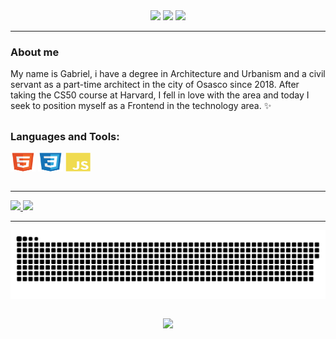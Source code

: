   <div align="center"> 
  <a href="https://instagram.com/arqgasp" target="_blank"><img src="https://img.shields.io/badge/-Instagram-%23E4405F?style=for-the-badge&logo=instagram&logoColor=white" target="_blank"></a>
  <a href = "mailto: gabrielsilva.arq@gmail.com"><img src="https://img.shields.io/badge/-Gmail-%23333?style=for-the-badge&logo=gmail&logoColor=white" target="_blank"></a>
  <a href="https://www.linkedin.com/in/arqgasp" target="_blank"><img src="https://img.shields.io/badge/-LinkedIn-%230077B5?style=for-the-badge&logo=linkedin&logoColor=white" target="_blank"></a> 
 </div>

<hr>



<div>

 ### About me
  
My name is Gabriel, i have a degree in Architecture and Urbanism and a civil servant as a part-time architect in the city of Osasco since 2018. After taking the CS50 course at Harvard, I fell in love with the area and today I seek to position myself as a Frontend in the technology area. :sparkles:
 
</div>

##
  
<h3>Languages and Tools:</h3>
<div style="display: inline_block">
  <img align="center" alt="arqgasp-HTML" height="30" width="40" src="https://raw.githubusercontent.com/devicons/devicon/master/icons/html5/html5-original.svg">
  <img align="center" alt="arqgasp-CSS" height="30" width="40" src="https://raw.githubusercontent.com/devicons/devicon/master/icons/css3/css3-original.svg">
  <img align="center" alt="arqgasp-JS" height="30" width="40" src="https://raw.githubusercontent.com/devicons/devicon/master/icons/javascript/javascript-plain.svg">
</div><br>

<hr>

<div>
  <a href="https://github.com/arqgasp">
  <img height="150em" src="https://github-readme-stats.vercel.app/api?username=Arqgasp&show_icons=true&theme=light&include_all_commits=true&count_private=true"/>
  <img height="150em" src="https://github-readme-stats.vercel.app/api/top-langs/?username=Arqgasp&layout=compact&langs_count=16&theme=light"/>
</div>
  
<hr>

 <p align="center"><img align="center" src="https://github.com/arqgasp/arqgasp/blob/output/github-contribution-grid-snake.svg" /></p>
  
  ##
  
 <p align="center"><img align="center" src="https://komarev.com/ghpvc/?username=Arqgasp&color=green&label=Views" /></p>
